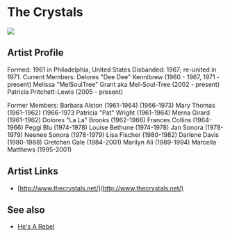 # The Crystals

![](../../asssets/artists/The_Crystals.png)

## Artist Profile

Formed: 1961 in Philadelphia, United States 
Disbanded: 1967; re-united in 1971.
Current Members: 
Delores "Dee Dee" Kennibrew (1960 - 1967, 1971 - present)
Melissa "MelSoulTree" Grant aka Mel-Soul-Tree (2002 - present)
Patricia Pritchett-Lewis (2005 - present)

Former Members:
Barbara Alston (1961-1964) (1966-1973)
Mary Thomas (1961-1962) (1966-1973
Patricia "Pat" Wright (1961-1964)
Merna Girard (1961-1962)
Dolores "La La" Brooks (1962-1966)
Frances Collins (1964-1966) 
Peggi Blu (1974-1978)
Louise Bethune (1974-1978)
Jan Sonora (1978-1979)
Neenee Sonora (1978-1979)
Lisa Fischer (1980-1982)
Darlene Davis (1980-1988)
Gretchen Gale (1984-2001)
Marilyn Ali (1989-1994)
Marcella Matthews (1995-2001)

## Artist Links

- [http://www.thecrystals.net/](http://www.thecrystals.net/)


## See also

- [He's A Rebel](The_Crystals-Hes_A_Rebel.md)
